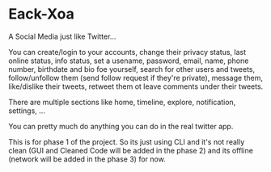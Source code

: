 # Eack-Xoa

A Social Media just like Twitter...

You can create/login to your accounts, change their privacy status, last online status, info status, set a usename, password, email, name, phone number, birthdate and bio foe yourself, search for other users and tweets, follow/unfollow them (send follow request if they're private), message them, like/dislike their tweets, retweet them ot leave comments under their tweets.

There are multiple sections like home, timeline, explore, notification, settings, ...

You can pretty much do anything you can do in the real twitter app.

This is for phase 1 of the project. So its just using CLI and it's not really clean (GUI and Cleaned Code will be added in the phase 2) and its offline (network will be added in the phase 3) for now.
